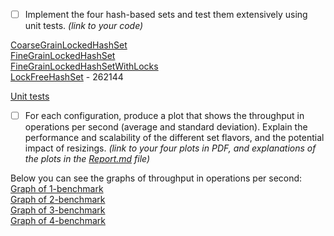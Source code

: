- [ ] Implement the four hash-based sets and test them extensively using unit tests. *(link to your code)*

[CoarseGrainLockedHashSet](./src/hashsets_benchmark/CoarseGrainLockedHashSet.java)  
[FineGrainLockedHashSet](./src/hashsets_benchmark/FineGrainLockedHashSet.java)  
[FineGrainLockedHashSetWithLocks](./src/hashsets_benchmark/FineGrainLockedHashSetWithLocks.java)  
[LockFreeHashSet](./src/hashsets_benchmark/LockFreeHashSet.java)  - 262144  

[Unit tests](./src/hashsets_benchmark/UnitTests.java)

- [ ] For each configuration, produce a plot that shows the throughput in operations per second (average and standard deviation). Explain the performance and scalability of the different set flavors, and the potential impact of resizings. *(link to your four plots in PDF, and explanations of the plots in the [Report.md](Report.md) file)*


Below you can see the graphs of throughput in operations per second:  
[Graph of 1-benchmark](./plots/benchmark-1/performance_hashSets.pdf)    
[Graph of 2-benchmark](./plots/benchmark-2/performance_hashSets.pdf)  
[Graph of 3-benchmark](./plots/benchmark-3/performance_hashSets.pdf)  
[Graph of 4-benchmark](./plots/benchmark-4/performance_hashSets.pdf)  
